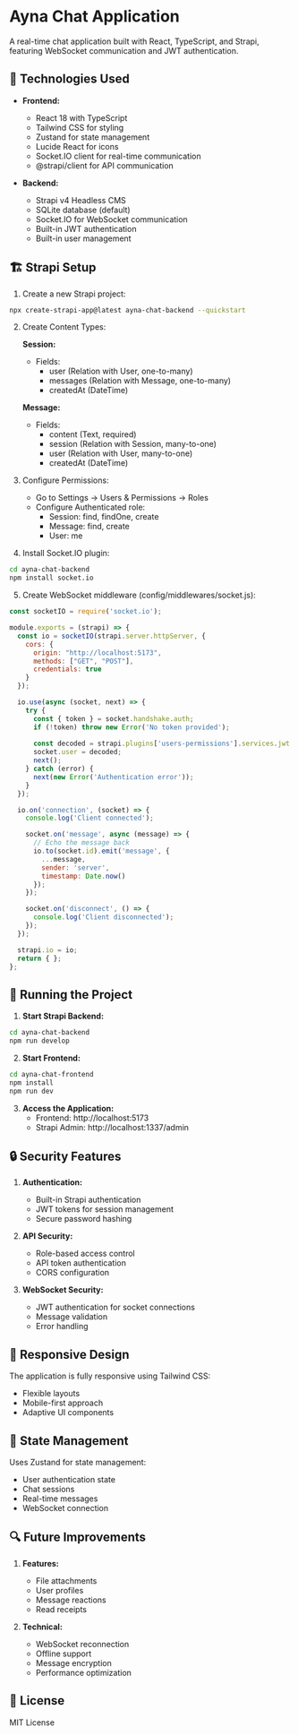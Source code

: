 # Ayna Chat Application

A real-time chat application built with React, TypeScript, and Strapi, featuring WebSocket communication and JWT authentication.

## 🚀 Technologies Used

- **Frontend:**
  - React 18 with TypeScript
  - Tailwind CSS for styling
  - Zustand for state management
  - Lucide React for icons
  - Socket.IO client for real-time communication
  - @strapi/client for API communication

- **Backend:**
  - Strapi v4 Headless CMS
  - SQLite database (default)
  - Socket.IO for WebSocket communication
  - Built-in JWT authentication
  - Built-in user management

## 🏗️ Strapi Setup

1. Create a new Strapi project:
```bash
npx create-strapi-app@latest ayna-chat-backend --quickstart
```

2. Create Content Types:

   **Session:**
   - Fields:
     - user (Relation with User, one-to-many)
     - messages (Relation with Message, one-to-many)
     - createdAt (DateTime)

   **Message:**
   - Fields:
     - content (Text, required)
     - session (Relation with Session, many-to-one)
     - user (Relation with User, many-to-one)
     - createdAt (DateTime)

3. Configure Permissions:
   - Go to Settings → Users & Permissions → Roles
   - Configure Authenticated role:
     - Session: find, findOne, create
     - Message: find, create
     - User: me

4. Install Socket.IO plugin:
```bash
cd ayna-chat-backend
npm install socket.io
```

5. Create WebSocket middleware (config/middlewares/socket.js):
```javascript
const socketIO = require('socket.io');

module.exports = (strapi) => {
  const io = socketIO(strapi.server.httpServer, {
    cors: {
      origin: "http://localhost:5173",
      methods: ["GET", "POST"],
      credentials: true
    }
  });

  io.use(async (socket, next) => {
    try {
      const { token } = socket.handshake.auth;
      if (!token) throw new Error('No token provided');
      
      const decoded = strapi.plugins['users-permissions'].services.jwt.verify(token);
      socket.user = decoded;
      next();
    } catch (error) {
      next(new Error('Authentication error'));
    }
  });

  io.on('connection', (socket) => {
    console.log('Client connected');

    socket.on('message', async (message) => {
      // Echo the message back
      io.to(socket.id).emit('message', {
        ...message,
        sender: 'server',
        timestamp: Date.now()
      });
    });

    socket.on('disconnect', () => {
      console.log('Client disconnected');
    });
  });

  strapi.io = io;
  return { };
};
```

## 🚀 Running the Project

1. **Start Strapi Backend:**
```bash
cd ayna-chat-backend
npm run develop
```

2. **Start Frontend:**
```bash
cd ayna-chat-frontend
npm install
npm run dev
```

3. **Access the Application:**
   - Frontend: http://localhost:5173
   - Strapi Admin: http://localhost:1337/admin

## 🔒 Security Features

1. **Authentication:**
   - Built-in Strapi authentication
   - JWT tokens for session management
   - Secure password hashing

2. **API Security:**
   - Role-based access control
   - API token authentication
   - CORS configuration

3. **WebSocket Security:**
   - JWT authentication for socket connections
   - Message validation
   - Error handling

## 📱 Responsive Design

The application is fully responsive using Tailwind CSS:
- Flexible layouts
- Mobile-first approach
- Adaptive UI components

## 🔄 State Management

Uses Zustand for state management:
- User authentication state
- Chat sessions
- Real-time messages
- WebSocket connection

## 🔍 Future Improvements

1. **Features:**
   - File attachments
   - User profiles
   - Message reactions
   - Read receipts

2. **Technical:**
   - WebSocket reconnection
   - Offline support
   - Message encryption
   - Performance optimization

## 📄 License

MIT License